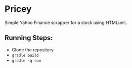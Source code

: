# Pricey

Simple Yahoo Finance scrapper for a stock using HTMLunit.

## Running Steps:

- Clone the repository 
- ```gradle build```
- ```gradle -q run```

